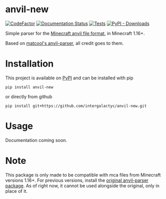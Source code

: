 # anvil-new

[![CodeFactor](https://www.codefactor.io/repository/github/matcool/anvil-parser/badge/master)](https://www.codefactor.io/repository/github/matcool/anvil-parser/overview/master)
[![Documentation Status](https://readthedocs.org/projects/anvil-parser/badge/?version=latest)](https://anvil-parser.readthedocs.io/en/latest/?badge=latest)
[![Tests](https://github.com/matcool/anvil-parser/actions/workflows/run-pytest.yml/badge.svg)](https://github.com/matcool/anvil-parser/actions/workflows/run-pytest.yml)
[![PyPI - Downloads](https://img.shields.io/pypi/dm/anvil-parser)](https://pypi.org/project/anvil-parser/)

Simple parser for the [Minecraft anvil file format](https://minecraft.gamepedia.com/Anvil_file_format), in Minecraft 1.16+.

Based on [matcool's anvil-parser](https://github.com/matcool/anvil-parser), all credit goes to them.
# Installation
This project is available on [PyPI](https://pypi.org/project/anvil-new/) and can be installed with pip
```
pip install anvil-new
```
or directly from github
```
pip install git+https://github.com/intergalactyc/anvil-new.git
```

# Usage
Documentation coming soon.

# Note
This package is only made to be compatible with mca files from Minecraft versions 1.16+. For previous versions, install the [original anvil-parser package](https://pypi.org/project/anvil-parser/). 
As of right now, it cannot be used alongside the original, only in place of it.